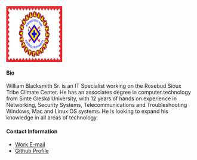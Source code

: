 <!-- HTML --> 
<img src="assets/img/RST Flag.png" align="center" width="150" height="150" />


#### Bio
William Blacksmith Sr. is an IT Specialist working on the Rosebud Sioux Tribe Climate Center. He has an associates degree in computer technology from Sinte Gleska University, with 12 years of hands on experience in Networking, Security Systems, Telecommunications and Troubleshooting Windows, Mac and Linux OS systems. He is looking to expand his knowledge in all areas of technology. 

#### Contact Information
* [Work E-mail](Wblacksmith@rst-nsn.gov)
* [Github Profile](WilliamBlacksmith.github.io)
